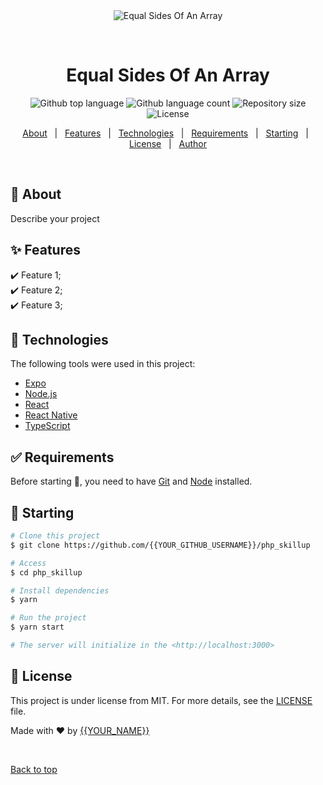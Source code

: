 <div align="center" id="top"> 
  <img src="./.github/app.gif" alt="Equal Sides Of An Array" />

  &#xa0;

  <!-- <a href="https://php_skillup.netlify.app">Demo</a> -->
</div>

<h1 align="center">Equal Sides Of An Array</h1>

<p align="center">
  <img alt="Github top language" src="https://img.shields.io/github/languages/top/faridhaghgooyan/programming-challenges?color=56BEB8">

  <img alt="Github language count" src="https://img.shields.io/github/languages/count/faridhaghgooyan/programming-challenges?color=56BEB8">

  <img alt="Repository size" src="https://img.shields.io/github/repo-size/{{YOUR_GITHUB_USERNAME}}/php_skillup?color=56BEB8">

  <img alt="License" src="https://img.shields.io/github/license/{{YOUR_GITHUB_USERNAME}}/php_skillup?color=56BEB8">

  <!-- <img alt="Github issues" src="https://img.shields.io/github/issues/{{YOUR_GITHUB_USERNAME}}/php_skillup?color=56BEB8" /> -->

  <!-- <img alt="Github forks" src="https://img.shields.io/github/forks/{{YOUR_GITHUB_USERNAME}}/php_skillup?color=56BEB8" /> -->

  <!-- <img alt="Github stars" src="https://img.shields.io/github/stars/{{YOUR_GITHUB_USERNAME}}/php_skillup?color=56BEB8" /> -->
</p>

<!-- Status -->

<!-- <h4 align="center"> 
	🚧  Php_skillup 🚀 Under construction...  🚧
</h4> 

<hr> -->

<p align="center">
  <a href="#dart-about">About</a> &#xa0; | &#xa0; 
  <a href="#sparkles-features">Features</a> &#xa0; | &#xa0;
  <a href="#rocket-technologies">Technologies</a> &#xa0; | &#xa0;
  <a href="#white_check_mark-requirements">Requirements</a> &#xa0; | &#xa0;
  <a href="#checkered_flag-starting">Starting</a> &#xa0; | &#xa0;
  <a href="#memo-license">License</a> &#xa0; | &#xa0;
  <a href="https://github.com/{{YOUR_GITHUB_USERNAME}}" target="_blank">Author</a>
</p>

<br>

## :dart: About ##

Describe your project

## :sparkles: Features ##

:heavy_check_mark: Feature 1;\
:heavy_check_mark: Feature 2;\
:heavy_check_mark: Feature 3;

## :rocket: Technologies ##

The following tools were used in this project:

- [Expo](https://expo.io/)
- [Node.js](https://nodejs.org/en/)
- [React](https://pt-br.reactjs.org/)
- [React Native](https://reactnative.dev/)
- [TypeScript](https://www.typescriptlang.org/)

## :white_check_mark: Requirements ##

Before starting :checkered_flag:, you need to have [Git](https://git-scm.com) and [Node](https://nodejs.org/en/) installed.

## :checkered_flag: Starting ##

```bash
# Clone this project
$ git clone https://github.com/{{YOUR_GITHUB_USERNAME}}/php_skillup

# Access
$ cd php_skillup

# Install dependencies
$ yarn

# Run the project
$ yarn start

# The server will initialize in the <http://localhost:3000>
```

## :memo: License ##

This project is under license from MIT. For more details, see the [LICENSE](LICENSE.md) file.


Made with :heart: by <a href="https://github.com/{{YOUR_GITHUB_USERNAME}}" target="_blank">{{YOUR_NAME}}</a>

&#xa0;

<a href="#top">Back to top</a>
